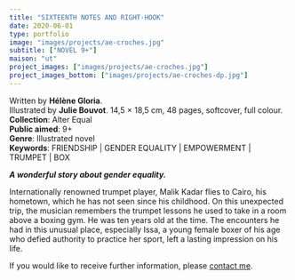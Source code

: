 ```yaml
---
title: "SIXTEENTH NOTES AND RIGHT-HOOK"
date: 2020-06-01
type: portfolio
image: "images/projects/ae-croches.jpg"
subtitle: ["NOVEL 9+"]
maison: "ut"
project_images: ["images/projects/ae-croches.jpg"]
project_images_bottom: ["images/projects/ae-croches-dp.jpg"]
---
```


Written by **Hélène Gloria**.    
Illustrated by **Julie Bouvot**.
14,5 × 18,5 cm, 48 pages, softcover, full colour.      
**Collection**: Alter Equal   
**Public aimed**: 9+   
**Genre**: Illustrated novel         
**Keywords**: FRIENDSHIP | GENDER EQUALITY | EMPOWERMENT | TRUMPET | BOX           


***A wonderful story about gender equality.***


Internationally renowned trumpet player, Malik Kadar flies to Cairo, his hometown, which he has not seen since his childhood. 
On this unexpected trip, the musician remembers the trumpet lessons he used to take in a room above a boxing gym. 
He was ten years old at the time. 
The encounters he had in this unusual place, especially Issa, a young female boxer of his age who defied authority
to practice her sport, left a lasting impression on his life.   





If you would like to receive further information, please [contact me](mailto:melanie.guillaumin.edition@gmail.com).


